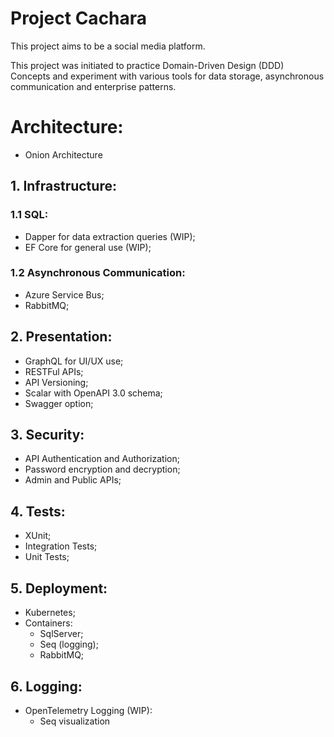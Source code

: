 # Project Cachara

This project aims to be a social media platform.

This project was initiated to practice Domain-Driven Design (DDD) Concepts and experiment with various 
tools for data storage, asynchronous communication and enterprise patterns. 


# Architecture:
- Onion Architecture

## 1. Infrastructure:

### 1.1 SQL:
- Dapper for data extraction queries (WIP);
- EF Core for general use (WIP);

### 1.2 Asynchronous Communication:
- Azure Service Bus;
- RabbitMQ;

## 2. Presentation:
- GraphQL for UI/UX use;
- RESTFul APIs;
- API Versioning;
- Scalar with OpenAPI 3.0 schema;
- Swagger option;

## 3. Security:
- API Authentication and Authorization;
- Password encryption and decryption;
- Admin and Public APIs;

## 4. Tests:
- XUnit;
- Integration Tests;
- Unit Tests;

## 5. Deployment:
- Kubernetes;
- Containers:
  - SqlServer;
  - Seq (logging);
  - RabbitMQ;


## 6. Logging:
- OpenTelemetry Logging (WIP):
  - Seq visualization